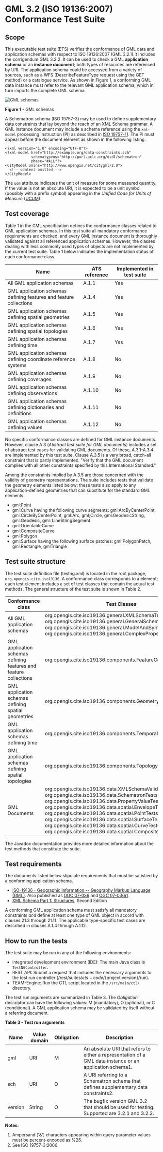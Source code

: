 # GML 3.2 (ISO 19136:2007) Conformance Test Suite 

## Scope 

This executable test suite (ETS) verifies the conformance of GML data and application schemas with respect to ISO 19136:2007 (GML 3.2.1).It includes the corrigendum GML 3.2.2. It can be used to check a GML **application schema** or an **instance document**; both types of resources are referenced by URI. The application schema could be accessed from a variety of sources, such as a WFS (DescribeFeatureType request using the GET method) or a catalogue service. As shown in Figure 1, a conforming GML data instance must refer to the relevant GML application schema, which in turn imports the complete GML schema.

![GML schemas](./images/gml-schemas.png)

**Figure 1** - GML schemas

A Schematron schema (ISO 19757-3) may be used to define supplementary data constraints that lay beyond the reach of an XML Schema grammar. A GML instance document may include a schema reference using the `xml-model` processing instruction (PI) as described in [ISO 19757-11](https://standards.iso.org/ittf/PubliclyAvailableStandards/c054793_ISO_IEC_19757-11_2011.zip). The PI must appear before the document element as shown in the following listing.

```
<?xml version="1.0" encoding="UTF-8"?>
<?xml-model href="http://example.org/data-constraints.sch" 
            schematypens="http://purl.oclc.org/dsdl/schematron" 
            phase="#ALL"?>
<CityModel xmlns="http://www.opengis.net/citygml/2.0">
  <!-- content omitted --> 
</CityModel>
```

The `uom` attribute indicates the unit of measure for some measured quantity. If the value is not an absolute URI, it is expected to be a unit symbol (possibly with a prefix symbol) appearing in the _Unified Code for Units of Measure_ ([UCUM](https://unitsofmeasure.org/ucum.html)). 

## Test coverage 

Table 1 in the GML specification defines the conformance classes related to GML application schemas. In this test suite all mandatory conformance requirements are checked, and every GML instance document is thoroughly validated against all referenced application schemas. However, the classes dealing with less commonly used types of objects are not implemented by the current test suite. Table 1 below indicates the implementation status of each conformance class.

| Name | ATS reference | Implemented in test suite |
| ---- | ------------ | -------------------------- |
|All GML application schemas | A.1.1 | Yes|
| GML application schemas defining features and feature collections | A.1.4 | Yes |
| GML application schemas defining spatial geometries | A.1.5 | Yes |
| GML application schemas defining spatial topologies | A.1.6 | Yes |
| GML application schemas defining time | A.1.7 | Yes |
| GML application schemas defining coordinate reference systems | A.1.8 | No |
| GML application schemas defining coverages | A.1.9 | No | 
| GML application schemas defining observations | A.1.10 | No |
| GML application schemas defining dictionaries and definitions | A.1.11 | No |
| GML application schemas defining values | A.1.12 | No |

No specific conformance classes are defined for GML instance documents. However, clause A.3 (_Abstract test suite for GML documents_) includes a set of abstract test cases for validating GML documents. Of these, A.3.1-A.3.4 are implemented by this test suite. Clause A.3.5 is a very broad, catch-all constraint that is partly implemented: "Verify that the GML document complies with all other constraints specified by this International Standard." 

Among the constraints implied by A.3.5 are those concerned with the validity of geometry representations. The suite includes tests that validate the geometry elements listed below; these tests also apply to any application-defined geometries that can substitute for the standard GML elements.

* gml:Point 
* gml:Curve having the following curve segments: gml:ArcByCenterPoint, gml:CircleByCenterPoint, gml:Arc, gml;Circle, gml:GeodesicString, gml:Geodesic, gml: LineStringSegment 
* gml:OrientableCurve 
* gml:CompositeCurve 
* gml:Polygon 
* gml:Surface having the following surface patches: gml:PolygonPatch, gml:Rectangle, gmlTriangle 

## Test suite structure 

The test suite definition file (testng.xml) is located in the root package, `org.opengis.cite.iso19136`. A conformance class corresponds to a <test />element; each test element includes a set of test classes that contain the actual test methods. The general structure of the test suite is shown in Table 2.

| Conformance class | Test Classes |
| ----------------- | ------------ |
| All GML application schemas | org.opengis.cite.iso19136.general.XMLSchemaTests<br />org.opengis.cite.iso19136.general.GeneralSchemaTests<br />org.opengis.cite.iso19136.general.ModelAndSyntaxTests<br />org.opengis.cite.iso19136.general.ComplexPropertyTests | 
| GML application schemas defining features and feature collections | org.opengis.cite.iso19136.components.FeatureComponentTests |
| GML application schemas defining spatial geometries| org.opengis.cite.iso19136.components.GeometryComponentTests |
| GML application schemas defining time | org.opengis.cite.iso19136.components.TemporalComponentTests |
| GML application schemas defining spatial topologies | org.opengis.cite.iso19136.components.TopologyComponentTests |
| GML Documents	| org.opengis.cite.iso19136.data.XMLSchemaValidationTests<br />org.opengis.cite.iso19136.data.SchematronTests<br />org.opengis.cite.iso19136.data.PropertyValueTests<br />org.opengis.cite.iso19136.data.spatial.EnvelopeTests<br />org.opengis.cite.iso19136.data.spatial.PointTests<br />org.opengis.cite.iso19136.data.spatial.SurfaceTests<br />org.opengis.cite.iso19136.data.spatial.CurveTests<br />org.opengis.cite.iso19136.data.spatial.CompositeCurveTests |

The Javadoc documentation provides more detailed information about the test methods that constitute the suite. 

## Test requirements 

The documents listed below stipulate requirements that must be satisfied by a conforming application schema.

* [ISO-19136 - Geographic information -- Geography Markup Language (GML)](https://www.iso.org/iso/iso_catalogue/catalogue_tc/catalogue_detail.htm?csnumber=32554). Also published as [OGC 07-036](https://portal.opengeospatial.org/files/?artifact_id=20509) and [OGC 07-036r1](https://portal.ogc.org/files/?artifact_id=74183%26version=2).
* [XML Schema Part 1: Structures](https://www.w3.org/TR/xmlschema-1/), Second Edition

A conforming GML application schema must satisfy all mandatory constraints _and_ define at least one type of GML object in accord with clauses 21.3 through 21.11. The applicable type-specific test cases are described in clauses A.1.4 through A.1.12. 

## How to run the tests 

The test suite may be run in any of the following environments: 

* Integrated development environment (IDE): The main Java class is `TestNGController`. 
* REST API: Submit a request that includes the necessary arguments to the test run controller (/rest/suites/${ets-code}/${project.version}/run). 
* TEAM-Engine: Run the CTL script located in the `/src/main/ctl/` directory. 

The test run arguments are summarized in Table 3\. The _Obligation_ descriptor can have the following values: M (mandatory), O (optional), or C (conditional). A GML application schema may be validated by itself without a referring document.

**Table 3 - Test run arguments**

| Name | Value domain | Obligation | Description |
| ---- | ------------ | ---------- | ----------- |
| gml | URI | M | An absolute URI that refers to either a representation of a GML data instance or an application schema1.|
| sch | URI | O | A URI referring to a Schematron schema that defines supplementary data constraints2.| 
| version | String | O | The bugfix version GML 3.2 that should be used for testing. Supported are 3.2.1 and 3.2.2.| 


**Notes:**

 1.  Ampersand ('&') characters appearing within query parameter values must be percent-encoded as %26.
 1.  See ISO 19757-3:2006





